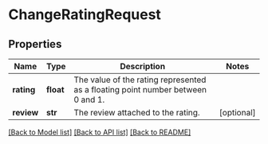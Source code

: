 # ChangeRatingRequest

## Properties
Name | Type | Description | Notes
------------ | ------------- | ------------- | -------------
**rating** | **float** | The value of the rating represented as a floating point number between 0 and 1. | 
**review** | **str** | The review attached to the rating. | [optional] 

[[Back to Model list]](../README.md#documentation-for-models) [[Back to API list]](../README.md#documentation-for-api-endpoints) [[Back to README]](../README.md)


